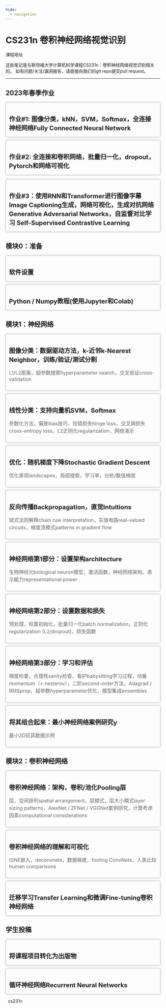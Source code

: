 ```yaml
---
hide:
  - navigation
---
```

# [CS231n 卷积神经网络视觉识别](https://cs231n.github.io/)

[课程地址](http://cs231n.stanford.edu/)

这些笔记是与斯坦福大学计算机科学课程[CS231n：卷积神经网络视觉识别](http://cs231n.stanford.edu/)相关的。 如有问题/关注/漏洞报告，请直接向我们的[git repo](https://github.com/cs231n/cs231n.github.io)提交pull request。

---

<style type="text/css">
      .card {
        cursor: pointer;
        border: 1px solid #ccc;
        border-radius: 5px;
        padding: 10px;
        margin-bottom: 10px;
        box-shadow: 0 0 5px rgba(0, 0, 0, 0.3);
        transition: box-shadow 0.3s ease-in-out;
      }
      .card:hover {
        box-shadow: 0 0 10px rgba(0, 0, 0, 0.5);
        color: green;
      }
      .card:active {
        box-shadow: inset 0 0 10px rgba(0, 0, 0, 0.5);
      }
      .card h2 {
        font-size: 20px;
        margin-bottom: 5px;
      }
      .card p {
        font-size: 16px;
        color: #666;
      }
      a {
        text-decoration: none;
      }
</style>

## 2023年春季作业

<a href="./assignments/2023/assignment1">

<div class="card">
  <h2>作业#1: 图像分类，kNN，SVM，Softmax，全连接神经网络Fully Connected Neural Network</h2>
</div>


</a>

<a href="./assignments/2023/assignment2">

<div class="card">
  <h2>作业#2: 全连接和卷积网络，批量归一化，dropout，Pytorch和网络可视化</h2>
</div>

</a><a href="https://www.example.com">

<div class="card">
  <h2>作业#3：使用RNN和Transformer进行图像字幕Image Captioning生成，网络可视化，生成对抗网络Generative Adversarial Networks，自监督对比学习 Self-Supervised Contrastive Learning</h2>
</div>


</a>

## 模块0：准备

<a href="setup">

<div class="card">
  <h2>软件设置</h2>
</div>


</a>

 <a href="python-numpy-tutorial">

<div class="card">
  <h2>Python / Numpy教程(使用Jupyter和Colab)</h2>
</div>


</a>

## 模块1：神经网络

<a href="classification">

<div class="card">
  <h2>图像分类：数据驱动方法，k-近邻k-Nearest Neighbor，训练/验证/测试分割</h2>
  <p>
   L1/L2距离，超参数搜索hyperparameter search，交叉验证cross-validation
  </p>
</div>


</a>

<a href="linear-classify">

<div class="card">
  <h2>线性分类：支持向量机SVM，Softmax</h2>
  <p>
参数化方法，偏差bias技巧，铰链损失hinge loss，交叉熵损失cross-entropy loss，L2正则化regularization，网络演示
  </p>
</div>


</a>

</a>

<a href="optimization-1">

<div class="card">
  <h2>优化：随机梯度下降Stochastic Gradient Descent</h2>
  <p>
优化景观landscapes，局部搜索，学习率，分析/数值梯度
  </p>
</div>


</a>

<a href="optimization-2">

<div class="card">
  <h2>反向传播Backpropagation，直觉Intuitions</h2>
  <p>
链式法则解释chain rule interpretation，实值电路real-valued circuits，梯度流模式patterns in gradient flow
  </p>
</div>


</a>

<a href="neural-networks-1">

<div class="card">
  <h2>神经网络第1部分：设置架构architecture</h2>
  <p>
生物神经元biological neuron模型，激活函数，神经网络架构，表示能力representational power
  </p>
</div>


</a>

<a href="neural-networks-2">

<div class="card">
  <h2>神经网络第2部分：设置数据和损失</h2>
  <p>
预处理，权重初始化，批量归一化batch normalization，正则化regularization (L2/dropout)，损失函数
  </p>
</div>


</a>

 <a href="neural-networks-3">

<div class="card">
  <h2>神经网络第3部分：学习和评估</h2>
  <p>
梯度检查，合理性sanity检查，看护babysitting学习过程，动量momentum（+ nesterov），二阶second-order方法，Adagrad / RMSprop，超参数hyperparameter优化，模型集成ensembles
  </p>
</div>


</a>

<a href="neural-networks-case-study">

<div class="card">
  <h2>将其组合起来：最小神经网络案例研究y</h2>
  <p>
最小2D玩具数据示例
  </p>
</div>


</a>

## 模块2：卷积神经网络

<a href="convolutional-networks">

<div class="card">
  <h2>卷积神经网络：架构，卷积/池化Pooling层</h2>
  <p>
层，空间排列spatial arrangement，层模式，层大小模式layer sizing patterns，AlexNet / ZFNet / VGGNet案例研究，计算考虑因素computational considerations
  </p>
</div>


</a>

<a href="understanding-cnn">

<div class="card">
  <h2>卷积神经网络的理解和可视化
</h2>
  <p>
tSNE嵌入，deconvnets，数据梯度，fooling ConvNets，人类比较human comparisons
  </p>
</div>


</a>

  <a href="transfer-learning">

<div class="card">
  <h2>迁移学习Transfer Learning和微调Fine-tuning卷积神经网络</h2>
</div>


</a>

## 学生投稿

  <a href="choose-project">

<div class="card">
  <h2>将课程项目转化为出版物</h2>
</div>


</a>

  <a href="rnn">

<div class="card">
  <h2>循环神经网络Recurrent Neural Networks</h2>
</div>

</a>

<html>
            <style>
            span:hover {
              transform: scale(1.5);
              color: lightblue;
            }
            }
          </style>

​              <link rel="stylesheet" href="https://cdnjs.cloudflare.com/ajax/libs/font-awesome/4.7.0/css/font-awesome.min.css">
​              <span class="badge badge--primary"><i class="fa fa-github" style="font-size: 150%;"></i> <a href="https://github.com/cs231n"> cs231n</span>
​            </html>
